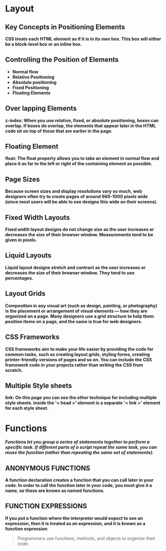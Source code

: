 # Layout

## Key Concepts in Positioning Elements
**CSS treats each HTML element as if it is in its own box. This box will either be a block-level box or an inline box.**

## Controlling the Position of Elements
- **Normal flow**
- **Relative Positioning**
- **Absolute positioning**
- **Fixed Positioning**
- **Floating Elements**

## Over lapping Elements
**z-index: When you use relative, fixed, or absolute positioning, boxes can overlap. If boxes do overlap, the elements that appear later in the HTML code sit on top of those that are earlier in the page.**

## Floating Element
**float: The float property allows you to take an element in normal flow and place it as far to the left or right of the containing element as possible.**

## Page Sizes
**Because screen sizes and display resolutions vary so much, web designers often try to create pages of around 960-1000 pixels wide (since most users will be able to see designs this wide on their screens).**

## Fixed Width Layouts
**Fixed width layout designs do not change size as the user increases or decreases the size of their browser window. Measurements tend to be given in pixels.**

## Liquid Layouts
**Liquid layout designs stretch and contract as the user increases or decreases the size of their browser window. They tend to use percentages.**

## Layout Grids
**Composition in any visual art (such as design, painting, or photography) is the placement or arrangement of visual elements — how they are organized on a page. Many designers use a grid structure to help them position items on a page, and the same is true for web designers.**

## CSS Frameworks
**CSS frameworks aim to make your life easier by providing the code for common tasks, such as creating layout grids, styling forms, creating printer-friendly versions of pages and so on. You can include the CSS framework code in your projects rather than writing the CSS from scratch.**

## Multiple Style sheets
**link: On this page you can see the other technique for including multiple style sheets. Inside the '< head >' element is a separate '< link >' element for each style sheet.**

# Functions
***Functions let you group a series of statements together to perform a specific task. If different parts of a script repeat the same task, you can reuse the function (rather than repeating the same set of statements).***

## ANONYMOUS FUNCTIONS
**A function declaration creates a function that you can call later in your code. In order to call the function later in your code, you must give it a name, so these are known as named functions.**

## FUNCTION EXPRESSIONS 
**If you put a function where the interpreter would expect to see an expression, then it is treated as an expression, and it is known as a function expression**
 > Programmers use functions, methods, and objects to organize their code. 